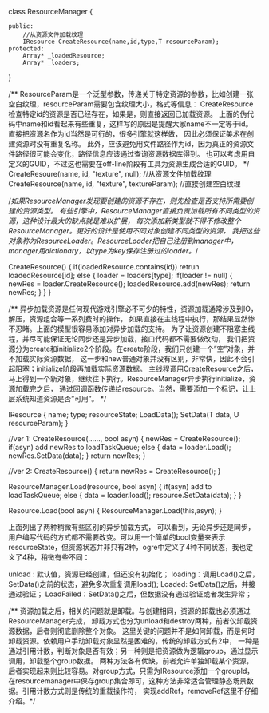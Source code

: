 class ResourceManager
{
    
	public:
	    //从资源文件加载纹理
		IResource CreateResource(name,id,type,T resourceParam);
	protected:
		Array* _loadedResource;
 		Array* _loaders;
}

/**
 ResourceParam是一个泛型参数，传递关于特定资源的参数，比如创建一张空白纹理，resourceParam需要包含纹理大小，格式等信息：
 CreateResource检查特定id的资源是否已经存在，如果是，则直接返回已加载资源。
 上面的伪代码中name和id看起来有些重复，这样写的原因是提醒大家name不一定等于id。
 直接把资源名作为id当然是可行的，很多引擎就这样做，  因此必须保证美术在创建资源时没有重复名称。
 此外，应该避免用文件路径作为id，因为真正的资源文件路径很可能会变化，路径信息应该通过查询资源数据库得到。
 也可以考虑用自定义的GUID，不过这也需要在off-line阶段有工具为资源生成合适的GUID。
*/
CreateResoure(name, id, "texture", null); //从资源文件加载纹理
CreateResource(name, id, "texture", textureParam); //直接创建空白纹理


/*如果ResourceManager发现要创建的资源不存在，则先检查是否支持所需要创建的资源类型。
 有些引擎中，ResourceManager直接负责加载所有不同类型的资源，这种设计最大的缺点就是难以扩展，
 每次添加新类型就不得不修改整个ResourceManager。更好的设计是使用不同对象创建不同类型的资源，
 我把这些对象称为ResourceLoader。ResourceLoader把自己注册到manager中，
 manager用dictionary，以type为key保存注册过的loader。*/

CreateResource()
{
  if(loadedResource.contains(id))
     retrun loadedResource[id];
  else
  {
     loader = loaders[type];
     if(loader != null)
     {
       newRes = loader.CreateResource();
       loadedResource.add(newRes);
       return newRes;
     }
  }
}

/**
  异步加载资源是任何现代游戏引擎必不可少的特性，资源加载通常涉及到IO，解压，资源组合等一系列费时的操作，
  如果直接在主线程中执行，那结果显然惨不忍睹。上面的模型很容易添加对异步加载的支持。
  为了让资源创建不阻塞主线程，并尽可能保证无论同步还是异步加载，接口代码都不需要做改动，
  我们把资源分为create和initialize2个阶段。在create阶段，我们只创建一个”空”对象，并不加载实际资源数据，
  这一步和new普通对象并没有区别，非常快，因此不会引起阻塞；initialize阶段再加载实际资源数据。
  主线程调用CreateResource之后，马上得到一个新对象，继续往下执行。ResourceManager异步执行initialize，资源加载完之后，
  通过回调函数传递给resource。当然，需要添加一个标记，让上层系统知道资源是否”可用”。
 */

IResource
{
   name;
   type;
   resourceState;
   LoadData();
   SetData(T data, U resourceParam);
}

//ver 1:
CreateResource(……, bool asyn)
{
   newRes = CreateResource();
   if(asyn)
         add newRes to loadTaskQueue;
   else
   {
     data = loader.Load();
     newRes.SetData(data);
   } 
   return newRes;
}

//ver 2:
CreateResource()
{
   return newRes = CreateResource();
}

ResourceManager.Load(resource, bool asyn)
{
   if(asyn)
     add to loadTaskQueue;
   else
   {
      data = loader.load();
      resource.SetData(data);
   }
}

Resource.Load(bool asyn)
{
   ResourceManager.Load(this,asyn);
}

上面列出了两种稍微有些区别的异步加载方式， 可以看到，无论异步还是同步，用户编写代码的方式都不需要改变。可以用一个简单的bool变量来表示resourceState，但资源状态并非只有2种，ogre中定义了4种不同状态，我也定义了4种，稍微有些不同：


unload : 默认值，资源已经创建，但还没有初始化；
loading：调用Load()之后，SetData()之前的状态，避免多次重复调用load();
Loaded: SetData()之后，并接通过验证；
LoadFailed：SetData()之后，但数据没有通过验证或者发生异常；
 

/**
 资源加载之后，相关的问题就是卸载。与创建相同，资源的卸载也必须通过ResourceManager完成，
 卸载方式也分为unload和destroy两种，前者仅卸载资源数据，后者则彻底删除整个对象。
 这里关键的问题并不是如何卸载，而是何时卸载资源。依赖用户手动卸载对象显然是困难的，传统的卸载方式有2中，
 一种是通过引用计数，判断对象是否有效；另一种则是把资源做为逻辑group，通过显示调用，卸载整个group数据。
 两种方法各有优缺，前者允许单独卸载某个资源，后者实现起来则比较容易。对group方式，只需为IResource添加一个groupId，
 在resourcemanager中保存group集合即可，这种方法非常适合管理静态场景数据。引用计数方式则是传统的重载操作符，
 实现addRef，removeRef这里不仔细介绍。*/
